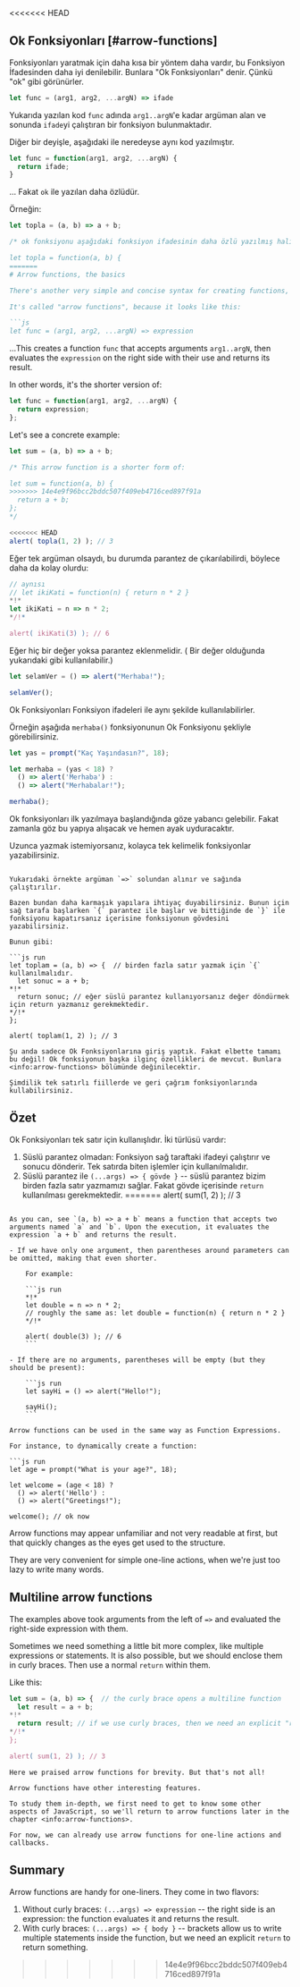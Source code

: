 <<<<<<< HEAD
## Ok Fonksiyonları [#arrow-functions]

Fonksiyonları yaratmak için daha kısa bir yöntem daha vardır, bu Fonksiyon İfadesinden daha iyi denilebilir. Bunlara "Ok Fonksiyonları" denir. Çünkü "ok" gibi görünürler.

```js
let func = (arg1, arg2, ...argN) => ifade
```

Yukarıda yazılan kod `func` adında `arg1..argN`'e kadar argüman alan ve sonunda `ifade`yi çalıştıran bir fonksiyon bulunmaktadır.

Diğer bir deyişle, aşağıdaki ile neredeyse aynı kod yazılmıştır.

```js
let func = function(arg1, arg2, ...argN) {
  return ifade;
}
```
... Fakat `ok` ile yazılan daha özlüdür.

Örneğin:
```js run
let topla = (a, b) => a + b;

/* ok fonksiyonu aşağıdaki fonksiyon ifadesinin daha özlü yazılmış halidir.:

let topla = function(a, b) {
=======
# Arrow functions, the basics

There's another very simple and concise syntax for creating functions, that's often better than Function Expressions.

It's called "arrow functions", because it looks like this:

```js
let func = (arg1, arg2, ...argN) => expression
```

...This creates a function `func` that accepts arguments `arg1..argN`, then evaluates the `expression` on the right side with their use and returns its result.

In other words, it's the shorter version of:

```js
let func = function(arg1, arg2, ...argN) {
  return expression;
};
```

Let's see a concrete example:

```js run
let sum = (a, b) => a + b;

/* This arrow function is a shorter form of:

let sum = function(a, b) {
>>>>>>> 14e4e9f96bcc2bddc507f409eb4716ced897f91a
  return a + b;
};
*/

<<<<<<< HEAD
alert( topla(1, 2) ); // 3

```
Eğer tek argüman olsaydı, bu durumda parantez de çıkarılabilirdi, böylece daha da kolay olurdu:


```js run
// aynısı
// let ikiKati = function(n) { return n * 2 }
*!*
let ikiKati = n => n * 2;
*/!*

alert( ikiKati(3) ); // 6
```

Eğer hiç bir değer yoksa parantez eklenmelidir. ( Bir değer olduğunda yukarıdaki gibi kullanılabilir.)


```js run
let selamVer = () => alert("Merhaba!");

selamVer();
```
Ok Fonksiyonları Fonksiyon ifadeleri ile aynı şekilde kullanılabilirler.

Örneğin aşağıda `merhaba()` fonksiyonunun Ok Fonksiyonu şekliyle görebilirsiniz.

```js run
let yas = prompt("Kaç Yaşındasın?", 18);

let merhaba = (yas < 18) ?
  () => alert('Merhaba') :
  () => alert("Merhabalar!");

merhaba(); 
```

Ok fonksiyonları ilk yazılmaya başlandığında göze yabancı gelebilir. Fakat zamanla göz bu yapıya alışacak ve hemen ayak uyduracaktır.

Uzunca yazmak istemiyorsanız, kolayca tek kelimelik fonksiyonlar yazabilirsiniz.


```smart header="Çok satırlı Ok Fonksiyonları"

Yukarıdaki örnekte argüman `=>` solundan alınır ve sağında çalıştırılır.

Bazen bundan daha karmaşık yapılara ihtiyaç duyabilirsiniz. Bunun için sağ tarafa başlarken `{` parantez ile başlar ve bittiğinde de `}` ile fonksiyonu kapatırsanız içerisine fonksiyonun gövdesini yazabilirsiniz.

Bunun gibi:

```js run
let toplam = (a, b) => {  // birden fazla satır yazmak için `{` kullanılmalıdır.
  let sonuc = a + b;
*!*
  return sonuc; // eğer süslü parantez kullanıyorsanız değer döndürmek için return yazmanız gerekmektedir.
*/!*
};

alert( toplam(1, 2) ); // 3
```

```smart header="Dahası var"
Şu anda sadece Ok Fonksiyonlarına giriş yaptık. Fakat elbette tamamı bu değil! Ok fonksiyonun başka ilginç özellikleri de mevcut. Bunlara <info:arrow-functions> bölümünde değinilecektir.

Şimdilik tek satırlı fiillerde ve geri çağrım fonksiyonlarında kullabilirsiniz.
```

## Özet

Ok Fonksiyonları tek satır için kullanışlıdır. İki türlüsü vardır:

1. Süslü parantez olmadan: Fonksiyon sağ taraftaki ifadeyi çalıştırır ve sonucu dönderir. Tek satırda biten işlemler için kullanılmalıdır.
2. Süslü parantez ile `(...args) => { gövde }` -- süslü parantez bizim birden fazla satır yazmamızı sağlar.  Fakat gövde içerisinde `return` kullanılması gerekmektedir.
=======
alert( sum(1, 2) ); // 3
```

As you can, see `(a, b) => a + b` means a function that accepts two arguments named `a` and `b`. Upon the execution, it evaluates the expression `a + b` and returns the result.

- If we have only one argument, then parentheses around parameters can be omitted, making that even shorter.

    For example:

    ```js run
    *!*
    let double = n => n * 2;
    // roughly the same as: let double = function(n) { return n * 2 }
    */!*

    alert( double(3) ); // 6
    ```

- If there are no arguments, parentheses will be empty (but they should be present):

    ```js run
    let sayHi = () => alert("Hello!");

    sayHi();
    ```

Arrow functions can be used in the same way as Function Expressions.

For instance, to dynamically create a function:

```js run
let age = prompt("What is your age?", 18);

let welcome = (age < 18) ?
  () => alert('Hello') :
  () => alert("Greetings!");

welcome(); // ok now
```

Arrow functions may appear unfamiliar and not very readable at first, but that quickly changes as the eyes get used to the structure.

They are very convenient for simple one-line actions, when we're just too lazy to write many words.

## Multiline arrow functions

The examples above took arguments from the left of `=>` and evaluated the right-side expression with them.

Sometimes we need something a little bit more complex, like multiple expressions or statements. It is also possible, but we should enclose them in curly braces. Then use a normal `return` within them.

Like this:

```js run
let sum = (a, b) => {  // the curly brace opens a multiline function
  let result = a + b;
*!*
  return result; // if we use curly braces, then we need an explicit "return" 
*/!*
};

alert( sum(1, 2) ); // 3
```

```smart header="More to come"
Here we praised arrow functions for brevity. But that's not all!

Arrow functions have other interesting features.

To study them in-depth, we first need to get to know some other aspects of JavaScript, so we'll return to arrow functions later in the chapter <info:arrow-functions>.

For now, we can already use arrow functions for one-line actions and callbacks.
```

## Summary

Arrow functions are handy for one-liners. They come in two flavors:

1. Without curly braces: `(...args) => expression` -- the right side is an expression: the function evaluates it and returns the result.
2. With curly braces: `(...args) => { body }` -- brackets allow us to write multiple statements inside the function, but we need an explicit `return` to return something.
>>>>>>> 14e4e9f96bcc2bddc507f409eb4716ced897f91a
